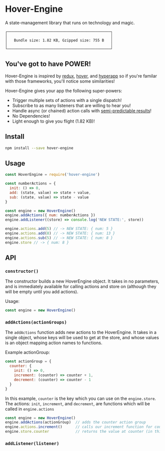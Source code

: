 # Hover-Engine

A state-management library that runs on technology and magic.

```
┌───────────────────────────────────────────────┐
│                                               │
│   Bundle size: 1.82 KB, Gzipped size: 755 B   │
│                                               │
└───────────────────────────────────────────────┘
```

## You've got to have POWER!
Hover-Engine is inspired by
[redux](https://github.com/reactjs/redux),
[hover](https://github.com/jesseskinner/hover),
and [hyperapp](https://github.com/hyperapp/hyperapp)
so if you're familar with those frameworks, you'll notice some similarities!

Hover-Engine gives your app the following super-powers:
* Trigger multiple sets of actions with a single dispatch!
* Subscribe to as many listeners that are willing to hear you!
* Handle async (or chained) action calls with [semi-predictable results](https://en.wikipedia.org/wiki/Magic_\(illusion\))!
* No Dependencies!
* Light enough to give you flight (1.82 KB)!

## Install
```bash
npm install --save hover-engine
```

## Usage
```javascript
const HoverEngine = require('hover-engine')

const numberActions = {
  init: () => 0,
  add: (state, value) => state + value,
  sub: (state, value) => state - value
}

const engine = new HoverEngine()
engine.addActions({ num: numberActions })
engine.addListener((store) => console.log('NEW STATE:', store))

engine.actions.add(5) // -> NEW STATE: { num: 5 }
engine.actions.add(8) // -> NEW STATE: { num: 13 }
engine.actions.sub(5) // -> NEW STATE: { num: 8 }
engine.store // -> { num: 8 }
```

## API
### `constructor()`
The constructor builds a new HoverEngine object. It takes in no parameters, and is immediately available for calling actions and store on (although they will be empty until you add actions).

Usage:
```javascript
const engine = new HoverEngine()
```

### `addActions(actionGroups)`
The `addActions` function adds new actions to the HoverEngine. It takes in a single object, whose keys will be used to get at the store, and whose values is an object mapping action names to functions.

Example actionGroup:
```javascript
const actionGroup = {
  counter: {
    init: () => 0,
    increment: (counter) => counter + 1,
    decrement: (counter) => counter - 1
  }
}
```
In this example, `counter` is the key which you can use on the `engine.store`. The actions: `init`, `increment`, and `decrement`, are functions which will be called in `engine.actions`
```javascript
const engine = new HoverEngine()
engine.addActions(actionGroup)  // adds the counter action group
engine.actions.increment()      // calls our increment function for counter
engine.store.counter            // returns the value at counter (in this case, 1)
```

### `addListener(listener)`
